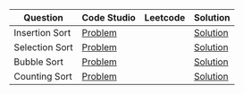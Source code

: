 | Question       | Code Studio                                                                        | Leetcode | Solution                       |
| -------------- | ---------------------------------------------------------------------------------- | -------- | ------------------------------ |
| Insertion Sort | [Problem](https://www.codingninjas.com/codestudio/problems/insertion-sort_3155179) |          | [Solution](InsertionSort.java) |
| Selection Sort | [Problem](https://www.codingninjas.com/codestudio/problems/selection-sort_981162)  |          | [Solution](SelectionSort.java) |
| Bubble Sort    | [Problem](https://www.codingninjas.com/codestudio/problems/bubble-sort_980524)     |          | [Solution](BubbleSort.java)    |
| Counting Sort  | [Problem](https://www.codingninjas.com/codestudio/problems/counting-sort_2663351)  |          | [Solution](CountingSort.java)  |

